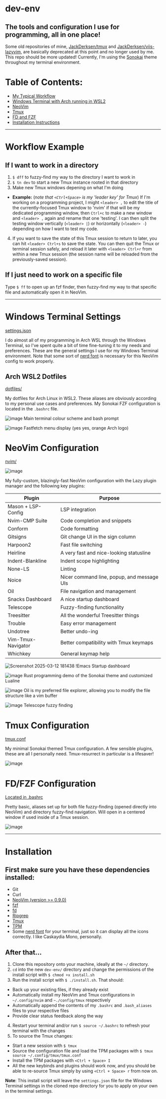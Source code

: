# dev-env
## The tools and configuration I use for programming, all in one place!

Some old repositories of mine, [JackDerksen/tmux](https://github.com/JackDerksen/tmux) and [JackDerksen/viis-lazyvim](https://github.com/JackDerksen/viis-lazyvim), are basically deprecated at this point and no longer used by me. This repo should be more updated! Currently, I'm using the [Sonokai](https://github.com/sainnhe/sonokai) theme throughout my terminal environment. 

# Table of Contents:
- [My Typical Workflow](#Workflow-Example)
- [Windows Terminal with Arch running in WSL2](#Windows-Terminal-Settings)
- [NeoVim](#NeoVim-Configuration)
- [Tmux](#Tmux-Configuration)
- [FD and FZF](#FD/FZF-Configuration)
- [Installation Instructions](#Installation)


---

# Workflow Example

## If I want to work in a directory

1. `$ dff` to fuzzy-find my way to the directory I want to work in
2. `$ tn dev` to start a new Tmux instance rooted in that directory
3. Make new Tmux windows depening on what I'm doing
  - **Example:** (*note that `<Ctrl+Space>` is my 'leader key' for Tmux*) If I'm working on a programming project, I might `<leader> ,` to edit the title of the currently-focused Tmux window to 'nvim' if that will be my dedicated programming window, then `Ctrl+c` to make a new window and `<leader> ,` again and rename that one 'testing'. I can then split the testing window vertically (`<leader> |`) or horizontally (`<leader> -`) depending on how I want to test my code.

4. If you want to save the state of this Tmux session to return to later, you can hit `<leader> Ctrl+s` to save the state. You can then quit the Tmux or terminal session safely, and reload it later with `<leader> Ctrl+r` from within a new Tmux session (the session name will be reloaded from the previously-saved session). 

## If I just need to work on a specific file

Type `$ ff` to open up an fzf finder, then fuzzy-find my way to that specific file and automatically open it in NeoVim.


---


# Windows Terminal Settings
[settings.json](https://github.com/JackDerksen/dev-env/blob/main/terminal/settings.json)

I do almost all of my programming in Arch WSL through the Windows Terminal, so I've spent quite a bit of time fine-tuning it to my needs and preferences. These are the general settings I use for my Windows Terminal environment. Note that some sort of [nerd font](https://www.nerdfonts.com/) is necessary for this NeoVim config to work properly.


## Arch WSL2 Dotfiles
[dotfiles/](https://github.com/JackDerksen/dev-env/tree/main/dotfiles)

My dotfiles for Arch Linux in WSL2. These aliases are obviously according to my personal use cases and preferences. My Sonokai FZF configuration is located in the `.bashrc` file.

![image](https://github.com/user-attachments/assets/23a63cd0-799f-484b-bd9d-e98493033194)
Main terminal colour scheme and bash prompt


![image](https://github.com/user-attachments/assets/f7b107e2-9673-487a-9fee-3da91225bdef)
Fastfetch menu display (yes yes, orange Arch logo)


# NeoVim Configuration
[nvim/](https://github.com/JackDerksen/dev-env/tree/main/nvim)

![image](https://github.com/user-attachments/assets/be3b615c-b7b7-4b9e-b516-06ffc556eac4)

My fully-custom, blazingly-fast NeoVim configuration with the Lazy plugin manager and the following key plugins:

|Plugin|Purpose|
|------|-------|
|Mason + LSP-Config|LSP integration|
|Nvim-CMP Suite|Code completion and snippets|
|Conform|Code formatting|
|Gitsigns|Git change UI in the sign column|
|Harpoon2|Fast file switching|
|Heirline|A very fast and nice-looking statusline|
|Indent-Blankline|Indent scope highlighting|
|None-LS|Linting|
|Noice|Nicer command line, popup, and message UIs|
|Oil|File navigation and management|
|Snacks Dashboard|A nice startup dashboard|
|Telescope|Fuzzy-finding functionality|
|Treesitter|All the wonderful Treesitter things|
|Trouble|Easy error management|
|Undotree|Better undo-ing|
|Vim-Tmux-Navigator|Better compatibility with Tmux keymaps|
|Whichkey|General keymap help|


![Screenshot 2025-03-12 181438](https://github.com/user-attachments/assets/69fe8153-0cb5-4407-ad03-6866e75eb109)
!Emacs Startup dashboard


![image](https://github.com/user-attachments/assets/8ca20db1-01bd-47a2-9c88-f9c9dca1b614)
Rust programming demo of the Sonokai theme and customized Lualine


![image](https://github.com/user-attachments/assets/c57faf5b-745b-4c5e-9b8e-53f1b3296bda)
Oil is my preferred file explorer, allowing you to modify the file structure like a vim buffer


![image](https://github.com/user-attachments/assets/6cfd4b68-32d9-43ef-b76b-9581c4255bd0)
Telescope fuzzy finding


# Tmux Configuration
[tmux.conf](https://github.com/JackDerksen/dev-env/tree/main/nvim)

My minimal Sonokai themed Tmux configuration. A few sensible plugins, these are all I personally need. Tmux-resurrect in particular is a lifesaver!

![image](https://github.com/user-attachments/assets/4eb2b147-bf6e-424a-97e0-14f8a8a1a878)


# FD/FZF Configuration
[Located in .bashrc](https://github.com/JackDerksen/dev-env/blob/main/dotfiles/.bashrc)

Pretty basic, aliases set up for both file fuzzy-finding (opened directly into NeoVim) and directory fuzzy-find navigation. Will open in a centered window if used inside of a Tmux session.

![image](https://github.com/user-attachments/assets/fb428486-e349-4a54-8ffd-0e9c09bbc4c5)

---

# Installation

## First make sure you have these dependencies installed:
- Git
- Curl
- [NeoVim (version >= 0.9.0)](https://github.com/NeoVim/NeoVim/releases)
- [fzf](https://github.com/junegunn/fzf)
- [fd](https://github.com/sharkdp/fd)
- [Ripgrep](https://https://github.com/BurntSushi/ripgrep)
- [Tmux](https://github.com/tmux/tmux/wiki/Installing)
- [TPM](https://github.com/tmux-plugins/tpm)
- Some [nerd font](https://www.nerdfonts.com/) for your terminal, just so it can display all the icons correctly. I like Caskaydia Mono, personally.

## After that...
1. Clone this repository onto your machine, ideally at the `~/` directory.
2. `cd` into the new `dev-env/` directory and change the permissions of the install script with `$ chmod +x install.sh`
3. Run the install script with `$ ./install.sh`. That should:
  - Back up your existing files, if they already exist
  - Automatically install my NeoVim and Tmux configurations in `~/.config/nvim` and `~./config/tmux` respectively
  - Automatically append the contents of my `.bashrc` and `.bash_aliases` files to your respective files
  - Provide clear status feedback along the way
4. Restart your terminal and/or run `$ source ~/.bashrc` to refresh your terminal with the changes
5. To source the Tmux changes:
  - Start a new session with `$ tmux`
  - Source the configuration file and load the TPM packages with `$ tmux source ~/.config/tmux/tmux.conf`
  - Install the TPM packages with `<Ctrl + Space> I`
  - All the new keybinds and plugins should work now, and you should be able to re-source Tmux simply by using `<Ctrl + Space> r` from now on.

**Note**: This install script will leave the `settings.json` file for the Windows Terminal settings in the cloned repo directory for you to apply on your own in the terminal settings.
